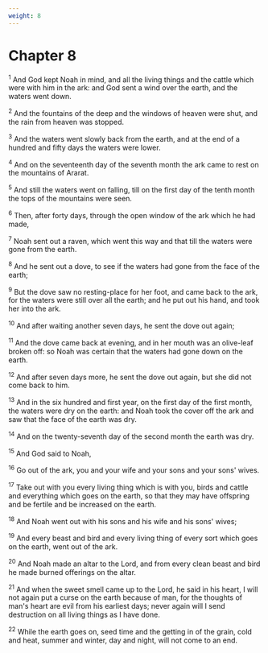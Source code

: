 ```yaml
---
weight: 8
---
```


# Chapter 8

<sup>1</sup> And God kept Noah in mind, and all the living things and the cattle which were with him in the ark: and God sent a wind over the earth, and the waters went down. 

<sup>2</sup> And the fountains of the deep and the windows of heaven were shut, and the rain from heaven was stopped. 

<sup>3</sup> And the waters went slowly back from the earth, and at the end of a hundred and fifty days the waters were lower. 

<sup>4</sup> And on the seventeenth day of the seventh month the ark came to rest on the mountains of Ararat. 

<sup>5</sup> And still the waters went on falling, till on the first day of the tenth month the tops of the mountains were seen. 

<sup>6</sup> Then, after forty days, through the open window of the ark which he had made, 

<sup>7</sup> Noah sent out a raven, which went this way and that till the waters were gone from the earth. 

<sup>8</sup> And he sent out a dove, to see if the waters had gone from the face of the earth; 

<sup>9</sup> But the dove saw no resting-place for her foot, and came back to the ark, for the waters were still over all the earth; and he put out his hand, and took her into the ark. 

<sup>10</sup> And after waiting another seven days, he sent the dove out again; 

<sup>11</sup> And the dove came back at evening, and in her mouth was an olive-leaf broken off: so Noah was certain that the waters had gone down on the earth. 

<sup>12</sup> And after seven days more, he sent the dove out again, but she did not come back to him. 

<sup>13</sup> And in the six hundred and first year, on the first day of the first month, the waters were dry on the earth: and Noah took the cover off the ark and saw that the face of the earth was dry. 

<sup>14</sup> And on the twenty-seventh day of the second month the earth was dry. 

<sup>15</sup> And God said to Noah, 

<sup>16</sup> Go out of the ark, you and your wife and your sons and your sons' wives. 

<sup>17</sup> Take out with you every living thing which is with you, birds and cattle and everything which goes on the earth, so that they may have offspring and be fertile and be increased on the earth. 

<sup>18</sup> And Noah went out with his sons and his wife and his sons' wives; 

<sup>19</sup> And every beast and bird and every living thing of every sort which goes on the earth, went out of the ark. 

<sup>20</sup> And Noah made an altar to the Lord, and from every clean beast and bird he made burned offerings on the altar. 

<sup>21</sup> And when the sweet smell came up to the Lord, he said in his heart, I will not again put a curse on the earth because of man, for the thoughts of man's heart are evil from his earliest days; never again will I send destruction on all living things as I have done. 

<sup>22</sup> While the earth goes on, seed time and the getting in of the grain, cold and heat, summer and winter, day and night, will not come to an end. 


